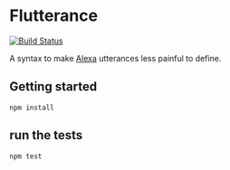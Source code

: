 # Flutterance

[![Build Status](https://snap-ci.com/stephan-dowding/flutterance/branch/master/build_image)](https://snap-ci.com/stephan-dowding/flutterance/branch/master)

A syntax to make [Alexa](https://developer.amazon.com/public/solutions/alexa/alexa-skills-kit) utterances less painful to define.

## Getting started
```
npm install
```

## run the tests
```
npm test
```

